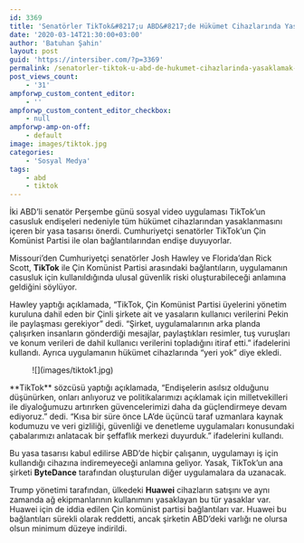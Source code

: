 ```yaml
---
id: 3369
title: 'Senatörler TikTok&#8217;u ABD&#8217;de Hükümet Cihazlarında Yasaklamak İstiyor'
date: '2020-03-14T21:30:00+03:00'
author: 'Batuhan Şahin'
layout: post
guid: 'https://intersiber.com/?p=3369'
permalink: /senatorler-tiktok-u-abd-de-hukumet-cihazlarinda-yasaklamak-istiyor/
post_views_count:
    - '31'
ampforwp_custom_content_editor:
    - ''
ampforwp_custom_content_editor_checkbox:
    - null
ampforwp-amp-on-off:
    - default
image: images/tiktok.jpg
categories:
    - 'Sosyal Medya'
tags:
    - abd
    - tiktok
---
```


İki ABD’li senatör Perşembe günü sosyal video uygulaması TikTok’un casusluk endişeleri nedeniyle tüm hükümet cihazlarından yasaklanmasını içeren bir yasa tasarısı önerdi. Cumhuriyetçi senatörler TikTok’un Çin Komünist Partisi ile olan bağlantılarından endişe duyuyorlar.

Missouri’den Cumhuriyetçi senatörler Josh Hawley ve Florida’dan Rick Scott, **TikTok** ile Çin Komünist Partisi arasındaki bağlantıların, uygulamanın casusluk için kullanıldığında ulusal güvenlik riski oluşturabileceği anlamına geldiğini söylüyor.

Hawley yaptığı açıklamada, “TikTok, Çin Komünist Partisi üyelerini yönetim kuruluna dahil eden bir Çinli şirkete ait ve yasaların kullanıcı verilerini Pekin ile paylaşması gerekiyor” dedi. “Şirket, uygulamalarının arka planda çalışırken insanların gönderdiği mesajlar, paylaştıkları resimler, tuş vuruşları ve konum verileri de dahil kullanıcı verilerini topladığını itiraf etti.” ifadelerini kullandı. Ayrıca uygulamanın hükümet cihazlarında “yeri yok” diye ekledi.

<figure class="wp-block-image size-full">![](images/tiktok1.jpg)</figure>**TikTok** sözcüsü yaptığı açıklamada, “Endişelerin asılsız olduğunu düşünürken, onları anlıyoruz ve politikalarımızı açıklamak için milletvekilleri ile diyaloğumuzu artırırken güvencelerimizi daha da güçlendirmeye devam ediyoruz.” dedi. “Kısa bir süre önce LA’de üçüncü taraf uzmanlara kaynak kodumuzu ve veri gizliliği, güvenliği ve denetleme uygulamaları konusundaki çabalarımızı anlatacak bir şeffaflık merkezi duyurduk.” ifadelerini kullandı.

Bu yasa tasarısı kabul edilirse ABD’de hiçbir çalışanın, uygulamayı iş için kullandığı cihazına indiremeyeceği anlamına geliyor. Yasak, TikTok’un ana şirketi **ByteDance** tarafından oluşturulan diğer uygulamalara da uzanacak.

Trump yönetimi tarafından, ülkedeki **Huawei** cihazların satışını ve aynı zamanda ağ ekipmanlarının kullanımını yasaklayan bu tür yasaklar var. Huawei için de iddia edilen Çin komünist partisi bağlantıları var. Huawei bu bağlantıları sürekli olarak reddetti, ancak şirketin ABD’deki varlığı ne olursa olsun minimum düzeye indirildi.